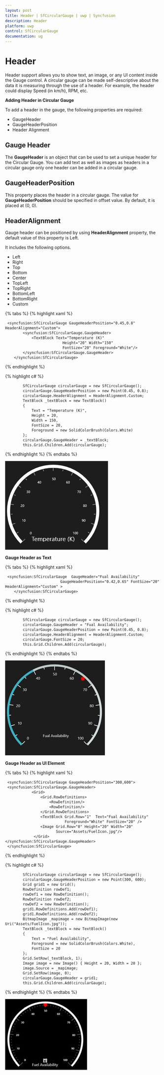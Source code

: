 ```yaml
---
layout: post
title: Header | SfCircularGauge | uwp | Syncfusion
description: Header
platform: uwp
control: SfCircularGauge
documentation: ug
---
```


# Header 

Header support allows you to show text, an image, or any UI content inside the Gauge control. A circular gauge can be made self-descriptive about the data it is measuring through the use of a header. For example, the header could display Speed (in km/h), RPM, etc.

**Adding Header in Circular Gauge**

To add a header in the gauge, the following properties are required:

* GaugeHeader
* GaugeHeaderPosition
* Header Alignment

## Gauge Header

The **GaugeHeader** is an object that can be used to set a unique header for the Circular Gauge. You can add text as well as images as headers in a circular gauge only one header can be added in a circular gauge.

## GaugeHeaderPosition

This property places the header in a circular gauge. The value for **GaugeHeaderPosition** should be specified in offset value. By default, it is placed at (0, 0).

## HeaderAlignment

Gauge header can be positioned by using **HeaderAlignment** property, the default value of this property is Left.

It includes the following options.

* Left
* Right
* Top
* Bottom
* Center
* TopLeft
* TopRight
* BottomLeft
* BottomRight
* Custom


{% tabs %}
{% highlight xaml %}

     <syncfusion:SfCircularGauge GaugeHeaderPosition="0.45,0.8" HeaderAlignment="Custom">
            <syncfusion:SfCircularGauge.GaugeHeader>
                <TextBlock Text="Temperature (K)" 
                              Height="20" Width="150" 
                              FontSize="20" Foreground="White"/>
            </syncfusion:SfCircularGauge.GaugeHeader>
        </syncfusion:SfCircularGauge>

{% endhighlight %}

{% highlight c# %}

            SfCircularGauge circularGauge = new SfCircularGauge();
            circularGauge.GaugeHeaderPosition = new Point(0.45, 0.8);
            circularGauge.HeaderAlignment = HeaderAlignment.Custom;
            TextBlock _textBlock = new TextBlock()
            {
                Text = "Temperature (K)",
                Height = 20,
                Width = 150,
                FontSize = 20,
                Foreground = new SolidColorBrush(Colors.White)
            };
            circularGauge.GaugeHeader = _textBlock;
            this.Grid.Children.Add(circularGauge);

{% endhighlight %}
{% endtabs %}

![](Header_images/Header_img1.jpeg)


**Gauge Header as Text**

{% tabs %}
{% highlight xaml %}

     <syncfusion:SfCircularGauge  GaugeHeader="Fual Availability"  
                             GaugeHeaderPosition="0.42,0.65" FontSize="20"  HeaderAlignment="Custom" >
        </syncfusion:SfCircularGauge>
        
{% endhighlight %}

{% highlight c# %}

            SfCircularGauge circularGauge = new SfCircularGauge();
            circularGauge.GaugeHeader = "Fual Availability";
            circularGauge.GaugeHeaderPosition = new Point(0.45, 0.8);
            circularGauge.HeaderAlignment = HeaderAlignment.Custom;
            circularGauge.FontSize = 20;
            this.Grid.Children.Add(circularGauge);

{% endhighlight %}
{% endtabs %}

![](Header_images/Header_img2.jpeg)

**Gauge Header as UI Element** 

{% tabs %}
{% highlight xaml %}

     <syncfusion:SfCircularGauge GaugeHeaderPosition="300,600">
     <syncfusion:SfCircularGauge.GaugeHeader>
                <Grid>
                    <Grid.RowDefinitions>
                        <RowDefinition/>
                        <RowDefinition/>
                    </Grid.RowDefinitions>
                    <TextBlock Grid.Row="1"  Text="Fual Availability" 
                               Foreground="White" FontSize="20" />
                    <Image Grid.Row="0" Height="20" Width="20"  
                           Source="Assets/FuelIcon.jpg"/>
                 </Grid>
    </syncfusion:SfCircularGauge.GaugeHeader>
     </syncfusion:SfCircularGauge>

{% endhighlight %}

{% highlight c# %}

            SfCircularGauge circularGauge = new SfCircularGauge();
            circularGauge.GaugeHeaderPosition = new Point(300, 600);
            Grid grid1 = new Grid();
            RowDefinition rowDef1;
            rowDef1 = new RowDefinition();
            RowDefinition rowDef2;
            rowDef2 = new RowDefinition();
            grid1.RowDefinitions.Add(rowDef1);
            grid1.RowDefinitions.Add(rowDef2);
            BitmapImage _mapimage = new BitmapImage(new Uri("Assets/FuelIcon.jpg"));
            TextBlock _textBlock = new TextBlock()
            {
                Text = "Fuel Availability",
                Foreground = new SolidColorBrush(Colors.White),
                FontSize = 20
            };
            Grid.SetRow(_textBlock, 1);
            Image image = new Image() { Height = 20, Width = 20 };
            image.Source = _mapimage;
            Grid.SetRow(image, 0);
            circularGauge.GaugeHeader = grid1;
            this.Grid.Children.Add(circularGauge);

{% endhighlight %}
{% endtabs %}

![](Header_images/Header_img3.jpeg)
